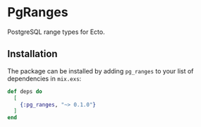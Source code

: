 # PgRanges

PostgreSQL range types for Ecto.

## Installation

The package can be installed by adding `pg_ranges` to your list of dependencies
in `mix.exs`:

```elixir
def deps do
  [
    {:pg_ranges, "~> 0.1.0"}
  ]
end
```

